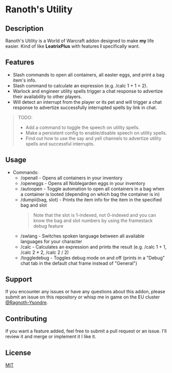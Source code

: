 # Ranoth's Utility

## Description

Ranoth's Utility is a World of Warcraft addon designed to make **my** life easier.
Kind of like **LeatrixPlus** with features **I** specifically want.

## Features

- Slash commands to open all containers, all easter eggs, and print a bag item's info.
- Slash command to calculate an expression (e.g. /calc 1 + 1 = 2).
- Warlock and engineer utility spells trigger a chat response to advertize their availability to other players.
- Will detect an interrupt from the player or its pet and will trigger a chat response to advertize successfully interrupted spells by link in chat.

> TODO:
>
> - Add a command to toggle the speech on utility spells.
> - Make a persistent config to enable/disable speech on utility spells.
> - Find out how to use the say and yell channels to advertize utility spells and successful interrupts.

<!-- ## Installation

To install Ranoth's Utility, follow these steps: -->

## Usage

- Commands:
  - /openall - Opens all containers in your inventory
  - /openeggs - Opens all Noblegarden eggs in your inventory
  - /autoopen - Toggle automation to open all containers in a bag when a container is looted (depending on which bag the container is in)
  - /dumpii(bag, slot) - Prints the item info for the item in the specified bag and slot
    > Note that the slot is 1-indexed, not 0-indexed and you can know the bag and slot numbers by using the framestack debug feature
  - /swlang - Switches spoken language between all available languages for your character
  - /calc - Calculates an expression and prints the result (e.g. /calc 1 + 1, /calc 2 * 2, /calc 2 / 2)
  - /toggledebug - Toggles debug mode on and off (prints in a "Debug" chat tab in the default chat frame instead of "General")

## Support

If you encounter any issues or have any questions about this addon, please submit an issue on this repository or whisp me in game on the EU cluster [@Ragnoth-Ysondre](https://worldofwarcraft.blizzard.com/en-gb/character/eu/ysondre/ragnoth).

## Contributing

If you want a feature added, feel free to submit a pull request or an issue. I'll review it and merge or implement it I like it.

## License

[MIT](https://choosealicense.com/licenses/mit/)
